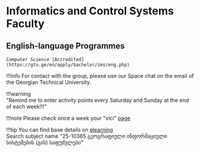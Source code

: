 # Informatics and Control Systems Faculty
## English-language Programmes

    Computer Science [Accredited](https://gtu.ge/en/apply/bachelor/ims/eng.php) 

!!!info
    For contact with the group, please use our Space chat on the email of the Georgian Technical University.

!!!warning  
    "Remind me to enter activity points every Saturday and Sunday at the end of each week!!!"

!!!note
    Please check once a week your "vici" [page](https://vici.gtu.ge/)



!!!tip
    You can find base details on [elearning](https://elearning.gtu.ge/) <br>
    Search subject name "25-10365 გეოგრაფიული ინფორმაციული სისტემების (გის) საფუძვლები" 
